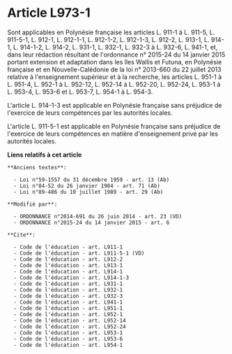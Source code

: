 # Article L973-1

Sont applicables en Polynésie française les articles L. 911-1 à L. 911-5, L. 911-5-1, L. 912-1, L. 912-1-1, L. 912-1-2, L.
912-1-3, L. 912-2, L. 913-1, L. 914-1, L. 914-1-2, L. 914-2, L. 931-1, L. 932-1, L. 932-3 à L. 932-6, L. 941-1,  et, dans
leur rédaction résultant de l'ordonnance n° 2015-24 du 14 janvier 2015 portant extension et adaptation dans les îles Wallis
et Futuna, en Polynésie française et en Nouvelle-Calédonie de la loi n° 2013-660 du 22 juillet 2013 relative à l'enseignement
supérieur et à la recherche, les articles L. 951-1 à L. 951-4, L. 952-1 à L. 952-12, L. 952-14 à L. 952-20, L. 952-24, L.
953-1 à L. 953-4, L. 953-6 et L. 953-7, 
L. 954-1 à L. 954-3. 

L'article L. 914-1-3 est applicable en Polynésie française sans préjudice de l'exercice de leurs compétences par les
autorités locales. 

L'article L. 911-5-1 est applicable en Polynésie française sans préjudice de l'exercice de leurs compétences en matière
d'enseignement privé par les autorités locales.

**Liens relatifs à cet article**

	**Anciens textes**:

	  - Loi n°59-1557 du 31 décembre 1959 - art. 13 (Ab)
	  - Loi n°84-52 du 26 janvier 1984 - art. 71 (Ab)
	  - Loi n°89-486 du 10 juillet 1989 - art. 29 (Ab)

	**Modifié par**:

	  - ORDONNANCE n°2014-691 du 26 juin 2014 - art. 23 (VD)
	  - ORDONNANCE n°2015-24 du 14 janvier 2015 - art. 6

	**Cite**:

	  - Code de l'éducation - art. L911-1
	  - Code de l'éducation - art. L911-5-1 (VD)
	  - Code de l'éducation - art. L912-2
	  - Code de l'éducation - art. L913-1
	  - Code de l'éducation - art. L914-1
	  - Code de l'éducation - art. L914-1-3
	  - Code de l'éducation - art. L931-1
	  - Code de l'éducation - art. L932-1
	  - Code de l'éducation - art. L932-3
	  - Code de l'éducation - art. L941-1
	  - Code de l'éducation - art. L951-1
	  - Code de l'éducation - art. L952-1
	  - Code de l'éducation - art. L952-14
	  - Code de l'éducation - art. L952-24
	  - Code de l'éducation - art. L953-1
	  - Code de l'éducation - art. L953-6
	  - Code de l'éducation - art. L954-1
